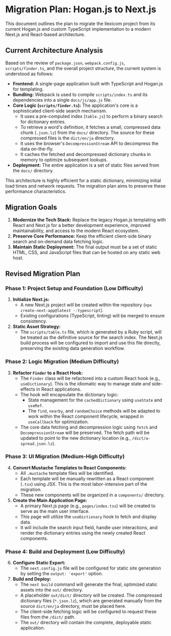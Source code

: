 # Migration Plan: Hogan.js to Next.js

This document outlines the plan to migrate the llexicom project from its current Hogan.js and custom TypeScript implementation to a modern Next.js and React-based architecture.

## Current Architecture Analysis

Based on the review of `package.json`, `webpack.config.js`, `scripts/finder.ts`, and the overall project structure, the current system is understood as follows:

-   **Frontend:** A single-page application built with TypeScript and Hogan.js for templating.
-   **Bundling:** Webpack is used to compile `scripts/index.ts` and its dependencies into a single `docs/js/app.js` file.
-   **Core Logic (`scripts/finder.ts`):** The application's core is a sophisticated client-side search mechanism.
    -   It uses a pre-computed index (`table.js`) to perform a binary search for dictionary entries.
    -   To retrieve a word's definition, it fetches a small, compressed data chunk (`.json.lz`) from the `docs/` directory. The source for these compressed files is the `dict/en/ja` directory.
    -   It uses the browser's `DecompressionStream` API to decompress the data on-the-fly.
    -   It caches the fetched and decompressed dictionary chunks in memory to optimize subsequent lookups.
-   **Deployment:** The entire application is a set of static files served from the `docs/` directory.

This architecture is highly efficient for a static dictionary, minimizing initial load times and network requests. The migration plan aims to preserve these performance characteristics.

## Migration Goals

1.  **Modernize the Tech Stack:** Replace the legacy Hogan.js templating with React and Next.js for a better development experience, improved maintainability, and access to the modern React ecosystem.
2.  **Preserve Core Performance:** Keep the efficient client-side binary search and on-demand data fetching logic.
3.  **Maintain Static Deployment:** The final output must be a set of static HTML, CSS, and JavaScript files that can be hosted on any static web host.

## Revised Migration Plan

### Phase 1: Project Setup and Foundation (Low Difficulty)

1.  **Initialize Next.js:**
    -   A new Next.js project will be created within the repository (`npx create-next-app@latest --typescript`).
    -   Existing configurations (TypeScript, linting) will be merged to ensure consistency.
2.  **Static Asset Strategy:**
    -   The `scripts/table.ts` file, which is generated by a Ruby script, will be treated as the definitive source for the search index. The Next.js build process will be configured to import and use this file directly, preserving the existing data generation workflow.

### Phase 2: Logic Migration (Medium Difficulty)

3.  **Refactor `Finder` to a React Hook:**
    -   The `Finder` class will be refactored into a custom React hook (e.g., `useDictionary`). This is the idiomatic way to manage state and side-effects in React applications.
    -   The hook will encapsulate the dictionary logic:
        -   State management for the `cachedDictionary` using `useState` and `useRef`.
        -   The `find`, `nearby`, and `randomChoice` methods will be adapted to work within the React component lifecycle, wrapped in `useCallback` for optimization.
    -   The core data fetching and decompression logic using `fetch` and `DecompressionStream` will be preserved. The fetch path will be updated to point to the new dictionary location (e.g., `/dict/a-spread.json.lz`).

### Phase 3: UI Migration (Medium-High Difficulty)

4.  **Convert Mustache Templates to React Components:**
    -   All `.mustache` template files will be identified.
    -   Each template will be manually rewritten as a React component (`.tsx`) using JSX. This is the most labor-intensive part of the migration.
    -   These new components will be organized in a `components/` directory.
5.  **Create the Main Application Page:**
    -   A primary Next.js page (e.g., `pages/index.tsx`) will be created to serve as the main user interface.
    -   This page will utilize the `useDictionary` hook to fetch and display data.
    -   It will include the search input field, handle user interactions, and render the dictionary entries using the newly created React components.

### Phase 4: Build and Deployment (Low Difficulty)

6.  **Configure Static Export:**
    -   The `next.config.js` file will be configured for static site generation by setting the `output: 'export'` option.
7.  **Build and Deploy:**
    -   The `next build` command will generate the final, optimized static assets into the `out/` directory.
    -   A placeholder `out/dict/` directory will be created. The compressed dictionary files (`*.json.lz`), which are generated manually from the source `dict/en/ja` directory, must be placed here.
    -   The client-side fetching logic will be configured to request these files from the `/dict/` path.
    -   The `out/` directory will contain the complete, deployable static application.
